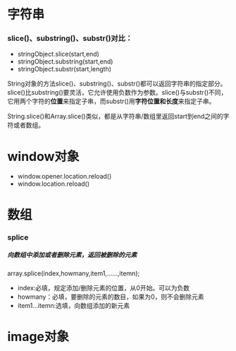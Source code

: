 # 字符串
### slice()、substring()、substr()对比：
- stringObject.slice(start,end)
- stringObject.substring(start,end)
- stringObject.substr(start,length)

String对象的方法slice()、substring()、substr()都可以返回字符串的指定部分。slice()比substring()要灵活，它允许使用负数作为参数。slice()与substr()不同，它用两个字符的**位置**来指定子串，而substr()用**字符位置和长度**来指定子串。

String.slice()和Array.slice()类似，都是从字符串/数组里返回start到end之间的字符或者数组。
    
# window对象
- window.opener.location.reload()
- window.location.reload()

# 数组
### splice
##### 向数组中添加或者删除元素，返回被删除的元素
array.splice(index,howmany,item1,......,itemn);
- index:必填，规定添加/删除元素的位置，从0开始。可以为负数
- howmany：必填，要删除的元素的数目，如果为0，则不会删除元素
- item1...itemn:选填，向数组添加的新元素

# image对象





